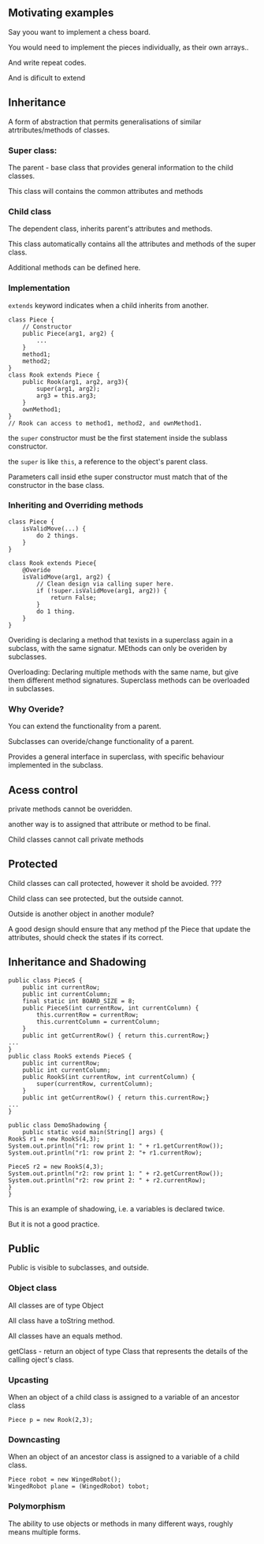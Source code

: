 
## Motivating examples
Say yoou want to implement a chess board. 

You would need to implement the pieces individually, as their own arrays.. 

And write repeat codes.

And is dificult to extend
## Inheritance
A form of abstraction that permits generalisations of similar atrtributes/methods of classes. 

### Super class: 
The parent - base class that provides general information to the child classes. 

This class will contains the common attributes and methods
### Child class
The dependent class, inherits parent's attributes and methods. 

This class automatically contains all the attributes and methods of the super class. 

Additional methods can be defined here. 

### Implementation
`extends` keyword indicates when a child inherits from another. 

```
class Piece {
    // Constructor
    public Piece(arg1, arg2) {
        ...
    }
    method1; 
    method2; 
}
class Rook extends Piece {
    public Rook(arg1, arg2, arg3){
        super(arg1, arg2); 
        arg3 = this.arg3; 
    }
    ownMethod1; 
}
// Rook can access to method1, method2, and ownMethod1. 
```

the `super` constructor must be the first statement inside the sublass constructor. 

the `super` is like `this`, a reference to the object's parent class. 

Parameters call insid ethe super constructor must match that of the constructor in the base class. 

### Inheriting and Overriding methods
```
class Piece {
    isValidMove(...) {
        do 2 things. 
    }
}

class Rook extends Piece{
    @Overide
    isValidMove(arg1, arg2) {
        // Clean design via calling super here. 
        if (!super.isValidMove(arg1, arg2)) {
            return False; 
        }
        do 1 thing. 
    }
}
```
Overiding is declaring a method that texists in a superclass again in a subclass, with the same signatur. MEthods can only be overiden by subclasses. 

Overloading: Declaring multiple methods with the same name, but give them different method signatures. Superclass methods can be overloaded in subclasses. 
### Why Overide? 
You can extend the functionality from a parent. 

Subclasses can overide/change functionality of a parent. 

Provides a general interface in superclass, with specific behaviour implemented in the subclass. 



## Acess control
private methods cannot be overidden. 

another way is to assigned that attribute or method to be final. 


Child classes cannot call private methods
## Protected
Child classes can call protected, however it shold be avoided. ???

Child class can see protected, but the outside cannot. 

Outside is another object in another module? 

A good design should ensure that any method pf the Piece that update the attributes, should check the states if its correct. 

## Inheritance and Shadowing
```
public class PieceS {
    public int currentRow;
    public int currentColumn;
    final static int BOARD_SIZE = 8;
    public PieceS(int currentRow, int currentColumn) {
        this.currentRow = currentRow;
        this.currentColumn = currentColumn;
    }
    public int getCurrentRow() { return this.currentRow;}
...
}
public class RookS extends PieceS {
    public int currentRow;
    public int currentColumn;
    public RookS(int currentRow, int currentColumn) {
        super(currentRow, currentColumn);
    }
    public int getCurrentRow() { return this.currentRow;}
...
}
```
```
public class DemoShadowing {
    public static void main(String[] args) {
RookS r1 = new RookS(4,3);
System.out.println("r1: row print 1: " + r1.getCurrentRow());
System.out.println("r1: row print 2: "+ r1.currentRow);

PieceS r2 = new RookS(4,3);
System.out.println("r2: row print 1: " + r2.getCurrentRow());
System.out.println("r2: row print 2: " + r2.currentRow);
}
}
```

This is an example of shadowing, i.e. a variables is declared twice. 

But it is not a good practice. 


## Public
Public is visible to subclasses, and outside. 

### Object class
All classes are of type Object

All class have a toString method.

All classes have an equals method.

getClass - return an object of type Class that represents the details of the calling oject's class. 


### Upcasting
When an object of a child class is assigned to a variable of an ancestor class
```
Piece p = new Rook(2,3); 
```

### Downcasting
When an object of an ancestor class is assigned to a variable of a child class. 
```
Piece robot = new WingedRobot(); 
WingedRobot plane = (WingedRobot) tobot; 
```


### Polymorphism
The ability to use objects or methods in many different ways, roughly means multiple forms. 